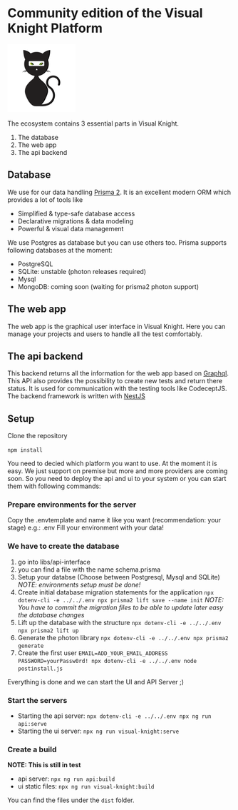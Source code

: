 # Community edition of the Visual Knight Platform

![Visual Knight](visual-knight.png)

The ecosystem contains 3 essential parts in Visual Knight.

1. The database
2. The web app
3. The api backend

## Database

We use for our data handling [Prisma 2](https://www.prisma.io/). It is an excellent modern ORM which provides a lot of tools like

- Simplified & type-safe database access
- Declarative migrations & data modeling
- Powerful & visual data management

We use Postgres as database but you can use others too.
Prisma supports following databases at the moment:

- PostgreSQL
- SQLite: unstable (photon releases required)
- Mysql
- MongoDB: coming soon (waiting for prisma2 photon support)

## The web app

The web app is the graphical user interface in Visual Knight. Here you can manage your projects and users to handle all the test comfortably.

## The api backend

This backend returns all the information for the web app based on [Graphql](https://graphql.org/).
This API also provides the possibility to create new tests and return there status. It is used for communication with the testing tools like CodeceptJS. The backend framework is written with [NestJS](https://nestjs.com/)

## Setup

Clone the repository

`npm install`

You need to decied which platform you want to use. At the moment it is easy. We just support on premise but more and more providers are coming soon. So you need to deploy the api and ui to your system or you can start them with following commands:

### Prepare environments for the server

Copy the .envtemplate and name it like you want (recommendation: your stage) e.g.: .env
Fill your environment with your data!

### We have to create the database

1. go into libs/api-interface
2. you can find a file with the name schema.prisma
3. Setup your databse (Choose between Postgresql, Mysql and SQLite) _NOTE: environments setup must be done!_
4. Create initial database migration statements for the application `npx dotenv-cli -e ../../.env npx prisma2 lift save --name init` _NOTE: You have to commit the migration files to be able to update later easy the database changes_
5. Lift up the database with the structure `npx dotenv-cli -e ../../.env npx prisma2 lift up`
6. Generate the photon library `npx dotenv-cli -e ../../.env npx prisma2 generate`
7. Create the first user `EMAIL=ADD_YOUR_EMAIL_ADDRESS PASSWORD=yourPassw0rd! npx dotenv-cli -e ../../.env node postinstall.js`

Everything is done and we can start the UI and API Server ;)

### Start the servers

- Starting the api server: `npx dotenv-cli -e ../../.env npx ng run api:serve`
- Starting the ui server: `npx ng run visual-knight:serve`

### Create a build

__NOTE: This is still in test__

- api server: `npx ng run api:build`
- ui static files: `npx ng run visual-knight:build`

You can find the files under the `dist` folder.
